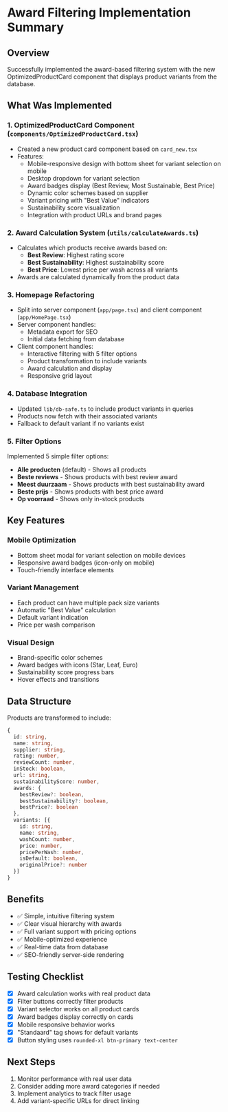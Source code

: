 # Award Filtering Implementation Summary

## Overview
Successfully implemented the award-based filtering system with the new OptimizedProductCard component that displays product variants from the database.

## What Was Implemented

### 1. **OptimizedProductCard Component** (`components/OptimizedProductCard.tsx`)
- Created a new product card component based on `card_new.tsx`
- Features:
  - Mobile-responsive design with bottom sheet for variant selection on mobile
  - Desktop dropdown for variant selection
  - Award badges display (Best Review, Most Sustainable, Best Price)
  - Dynamic color schemes based on supplier
  - Variant pricing with "Best Value" indicators
  - Sustainability score visualization
  - Integration with product URLs and brand pages

### 2. **Award Calculation System** (`utils/calculateAwards.ts`)
- Calculates which products receive awards based on:
  - **Best Review**: Highest rating score
  - **Best Sustainability**: Highest sustainability score
  - **Best Price**: Lowest price per wash across all variants
- Awards are calculated dynamically from the product data

### 3. **Homepage Refactoring**
- Split into server component (`app/page.tsx`) and client component (`app/HomePage.tsx`)
- Server component handles:
  - Metadata export for SEO
  - Initial data fetching from database
- Client component handles:
  - Interactive filtering with 5 filter options
  - Product transformation to include variants
  - Award calculation and display
  - Responsive grid layout

### 4. **Database Integration**
- Updated `lib/db-safe.ts` to include product variants in queries
- Products now fetch with their associated variants
- Fallback to default variant if no variants exist

### 5. **Filter Options**
Implemented 5 simple filter options:
- **Alle producten** (default) - Shows all products
- **Beste reviews** - Shows products with best review award
- **Meest duurzaam** - Shows products with best sustainability award
- **Beste prijs** - Shows products with best price award
- **Op voorraad** - Shows only in-stock products

## Key Features

### Mobile Optimization
- Bottom sheet modal for variant selection on mobile devices
- Responsive award badges (icon-only on mobile)
- Touch-friendly interface elements

### Variant Management
- Each product can have multiple pack size variants
- Automatic "Best Value" calculation
- Default variant indication
- Price per wash comparison

### Visual Design
- Brand-specific color schemes
- Award badges with icons (Star, Leaf, Euro)
- Sustainability score progress bars
- Hover effects and transitions

## Data Structure
Products are transformed to include:
```typescript
{
  id: string,
  name: string,
  supplier: string,
  rating: number,
  reviewCount: number,
  inStock: boolean,
  url: string,
  sustainabilityScore: number,
  awards: {
    bestReview?: boolean,
    bestSustainability?: boolean,
    bestPrice?: boolean
  },
  variants: [{
    id: string,
    name: string,
    washCount: number,
    price: number,
    pricePerWash: number,
    isDefault: boolean,
    originalPrice?: number
  }]
}
```

## Benefits
- ✅ Simple, intuitive filtering system
- ✅ Clear visual hierarchy with awards
- ✅ Full variant support with pricing options
- ✅ Mobile-optimized experience
- ✅ Real-time data from database
- ✅ SEO-friendly server-side rendering

## Testing Checklist
- [x] Award calculation works with real product data
- [x] Filter buttons correctly filter products
- [x] Variant selector works on all product cards
- [x] Award badges display correctly on cards
- [x] Mobile responsive behavior works
- [x] "Standaard" tag shows for default variants
- [x] Button styling uses `rounded-xl btn-primary text-center`

## Next Steps
1. Monitor performance with real user data
2. Consider adding more award categories if needed
3. Implement analytics to track filter usage
4. Add variant-specific URLs for direct linking